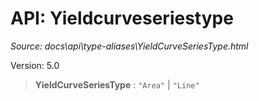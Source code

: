 # API: Yieldcurveseriestype

*Source: docs\api\type-aliases\YieldCurveSeriesType.html*

Version: 5.0

> **YieldCurveSeriesType** : `"Area"` | `"Line"`
